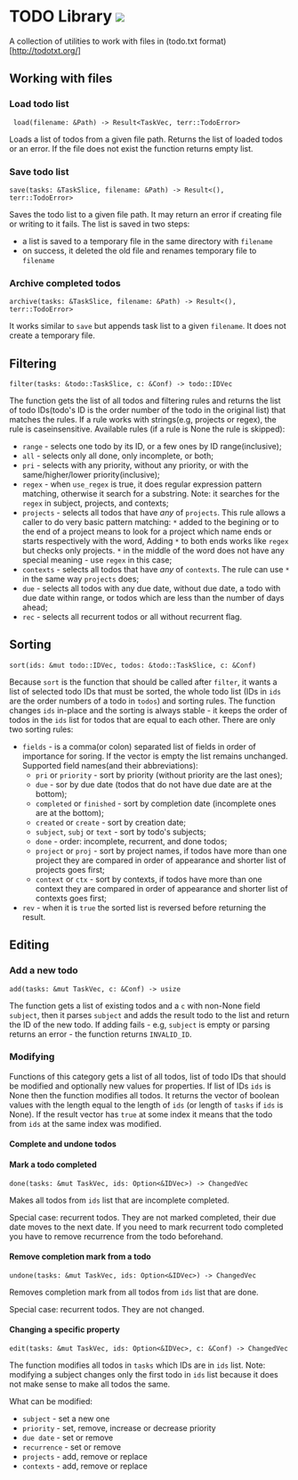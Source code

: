 # TODO Library ![](https://travis-ci.com/VladimirMarkelov/todo_lib.svg?branch=master)

A collection of utilities to work with files in (todo.txt format)[http://todotxt.org/]

## Working with files

### Load todo list

` load(filename: &Path) -> Result<TaskVec, terr::TodoError>`

Loads a list of todos from a given file path. Returns the list of loaded todos or an error. If the file does not exist the function returns empty list.

### Save todo list

`save(tasks: &TaskSlice, filename: &Path) -> Result<(), terr::TodoError>`

Saves the todo list to a given file path. It may return an error if creating file or writing to it fails. The list is saved in two steps:

* a list is saved to a temporary file in the same directory with `filename`
* on success, it deleted the old file and renames temporary file to `filename`

### Archive completed todos

`archive(tasks: &TaskSlice, filename: &Path) -> Result<(), terr::TodoError>`

It works similar to `save` but appends task list to a given `filename`. It does not create a temporary file.

## Filtering

`filter(tasks: &todo::TaskSlice, c: &Conf) -> todo::IDVec`

The function gets the list of all todos and filtering rules and returns the list of todo IDs(todo's ID is the order number of the todo in the original list) that matches the rules. If a rule works with strings(e.g, projects or regex), the rule is caseinsensitive. Available rules (if a rule is None the rule is skipped):

* `range` - selects one todo by its ID, or a few ones by ID range(inclusive);
* `all` - selects only all done, only incomplete, or both;
* `pri` - selects with any priority, without any priority, or with the same/higher/lower priority(inclusive);
* `regex` - when `use_regex` is true, it does regular expression pattern matching, otherwise it search for a substring. Note: it searches for the `regex` in subject, projects, and contexts;
* `projects` - selects all todos that have *any* of `projects`. This rule allows a caller to do very basic pattern matching: `*` added to the begining or to the end of a project means to look for a project which name ends or starts respectively with the word, Adding `*` to both ends works like `regex` but checks only projects. `*` in the middle of the word does not have any special meaning - use `regex` in this case;
* `contexts` - selects all todos that have *any* of `contexts`. The rule can use `*` in the same way `projects` does;
* `due` - selects all todos with any due date, without due date, a todo with due date within range, or todos which are less than the number of days ahead;
* `rec` - selects all recurrent todos or all without recurrent flag.

## Sorting

`sort(ids: &mut todo::IDVec, todos: &todo::TaskSlice, c: &Conf)`

Because `sort` is the function that should be called after `filter`, it wants a list of selected todo IDs that must be sorted, the whole todo list (IDs in `ids` are the order numbers of a todo in `todos`) and sorting rules. The function changes `ids` in-place and the sorting is always stable - it keeps the order of todos in the `ids` list for todos that are equal to each other. There are only two sorting rules:

* `fields` - is a comma(or colon) separated list of fields in order of importance for soring. If the vector is empty the list remains unchanged. Supported field names(and their abbreviations):
    - `pri` or `priority` - sort by priority (without priority are the last ones);
    - `due` - sor by due date (todos that do not have due date are at the bottom);
    - `completed` or `finished` - sort by completion date (incomplete ones are at the bottom);
    - `created` or `create` - sort by creation date;
    - `subject`, `subj` or `text` - sort by todo's subjects;
    - `done` - order: incomplete, recurrent, and done todos;
    - `project` or `proj` - sort by project names, if todos have more than one project they are compared in order of appearance and shorter list of projects goes first;
    - `context` or `ctx` - sort by contexts, if todos have more than one context they are compared in order of appearance and shorter list of contexts goes first;
* `rev` - when it is `true` the sorted list is reversed before returning the result.

## Editing

### Add a new todo

`add(tasks: &mut TaskVec, c: &Conf) -> usize`

The function gets a list of existing todos and a `c` with non-None field `subject`, then it parses `subject` and adds the result todo to the list and return the ID of the new todo. If adding fails - e.g, `subject` is empty or parsing returns an error - the function returns `INVALID_ID`.

### Modifying

Functions of this category gets a list of all todos, list of todo IDs that should be modified and optionally new values for properties. If list of IDs `ids` is None then the function modifies all todos. It returns the vector of boolean values with the length equal to the length of `ids` (or length of `tasks` if `ids` is None). If the result vector has `true` at some index it means that the todo from `ids` at the same index was modified.

#### Complete and undone todos

#### Mark a todo completed

`done(tasks: &mut TaskVec, ids: Option<&IDVec>) -> ChangedVec`

Makes all todos from `ids` list that are incomplete completed.

Special case: recurrent todos. They are not marked completed, their due date moves to the next date. If you need to mark recurrent todo completed you have to remove recurrence from the todo beforehand.

#### Remove completion mark from a todo

`undone(tasks: &mut TaskVec, ids: Option<&IDVec>) -> ChangedVec`

Removes completion mark from all todos from `ids` list that are done.

Special case: recurrent todos. They are not changed.

#### Changing a specific property

`edit(tasks: &mut TaskVec, ids: Option<&IDVec>, c: &Conf) -> ChangedVec`

The function modifies all todos in `tasks` which IDs are in `ids` list. Note: modifying a subject changes only the first todo in `ids` list because it does not make sense to make all todos the same.

What can be modified:

* `subject` - set a new one
* `priority` - set, remove, increase or decrease priority
* `due date` - set or remove
* `recurrence` - set or remove
* `projects` - add, remove or replace
* `contexts` - add, remove or replace
